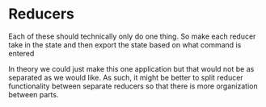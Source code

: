 # Reducers
Each of these should technically only do one thing. So make each reducer
take in the state and then export the state based on what command is entered

In theory we could just make this one application but that would not be as
separated as we would like. As such, it might be better to split reducer functionality
between separate reducers so that there is more organization between parts.
